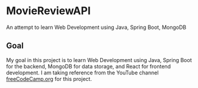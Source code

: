 # MovieReviewAPI
An attempt to learn Web Development using Java, Spring Boot, MongoDB

## Goal
My goal in this project is to learn Web Development using Java, Spring Boot for the backend, MongoDB for data storage, and React for frontend development. I am taking reference from the YouTube channel [freeCodeCamp.org](https://www.youtube.com/@freecodecamp) for this project.
